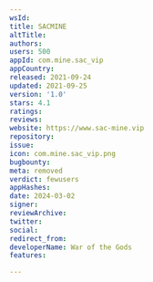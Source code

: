 ```yaml
---
wsId: 
title: SACMINE
altTitle: 
authors: 
users: 500
appId: com.mine.sac_vip
appCountry: 
released: 2021-09-24
updated: 2021-09-25
version: '1.0'
stars: 4.1
ratings: 
reviews: 
website: https://www.sac-mine.vip
repository: 
issue: 
icon: com.mine.sac_vip.png
bugbounty: 
meta: removed
verdict: fewusers
appHashes: 
date: 2024-03-02
signer: 
reviewArchive: 
twitter: 
social: 
redirect_from: 
developerName: War of the Gods
features: 

---
```


